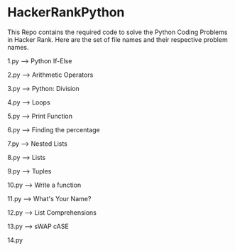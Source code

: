 # HackerRankPython
This Repo contains the required code to solve the Python Coding Problems in Hacker Rank.
Here are the set of file names and their respective problem names.

1.py --> Python If-Else

2.py --> Arithmetic Operators

3.py --> Python: Division

4.py --> Loops

5.py --> Print Function

6.py --> Finding the percentage

7.py --> Nested Lists

8.py --> Lists

9.py --> Tuples

10.py --> Write a function

11.py --> What's Your Name?

12.py --> List Comprehensions

13.py --> sWAP cASE

14.py 